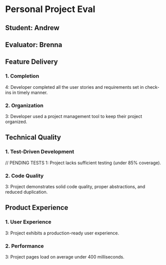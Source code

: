 # Personal Project Eval

## Student: Andrew
## Evaluator:  Brenna

## Feature Delivery

### 1. Completion

4: Developer completed all the user stories and requirements set in check-ins in timely manner.

### 2. Organization

3: Developer used a project management tool to keep their project organized.

## Technical Quality

### 1. Test-Driven Development

// PENDING TESTS
1: Project lacks sufficient testing (under 85% coverage).

### 2. Code Quality

3: Project demonstrates solid code quality, proper abstractions, and reduced duplication.

## Product Experience

### 1. User Experience

3: Project exhibits a production-ready user experience.

### 2. Performance

3: Project pages load on average under 400 milliseconds.
